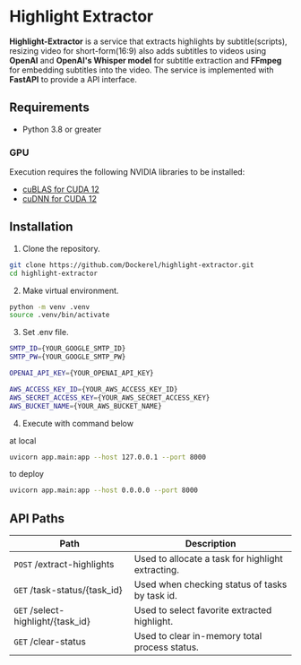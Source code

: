 # Highlight Extractor

**Highlight-Extractor** is a service that extracts highlights by subtitle(scripts), resizing video for short-form(16:9) also adds subtitles to videos using **OpenAI** and **OpenAI's Whisper model** for subtitle extraction and **FFmpeg** for embedding subtitles into the video. The service is implemented with **FastAPI** to provide a API interface.

## Requirements

* Python 3.8 or greater

### GPU

Execution requires the following NVIDIA libraries to be installed:

* [cuBLAS for CUDA 12](https://developer.nvidia.com/cublas)
* [cuDNN for CUDA 12](https://developer.nvidia.com/cudnn)

## Installation
1. Clone the repository.
```bash
git clone https://github.com/Dockerel/highlight-extractor.git
cd highlight-extractor
```
2. Make virtual environment.
```bash
python -m venv .venv
source .venv/bin/activate
```
3. Set .env file.
```bash
SMTP_ID={YOUR_GOOGLE_SMTP_ID}
SMTP_PW={YOUR_GOOGLE_SMTP_PW}

OPENAI_API_KEY={YOUR_OPENAI_API_KEY}

AWS_ACCESS_KEY_ID={YOUR_AWS_ACCESS_KEY_ID}
AWS_SECRET_ACCESS_KEY={YOUR_AWS_SECRET_ACCESS_KEY}
AWS_BUCKET_NAME={YOUR_AWS_BUCKET_NAME}
```
4. Execute with command below

at local
```bash
uvicorn app.main:app --host 127.0.0.1 --port 8000
```
to deploy
```bash
uvicorn app.main:app --host 0.0.0.0 --port 8000
```

## API Paths
| Path   | Description                              |
| -------- | ---------------------------------------- |
| `POST` /extract-highlights    | Used to allocate a task for highlight extracting. |
| `GET` /task-status/{task_id}   | Used when checking status of tasks by task id. |
| `GET` /select-highlight/{task_id}  | Used to select favorite extracted highlight. |
| `GET` /clear-status    | Used to clear in-memory total process status. |

